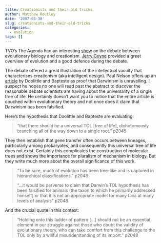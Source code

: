 ```yaml
---
title: Creationists and their old tricks
author: Matthew Routley
date: '2007-03-30'
slug: creationists-and-their-old-tricks
categories:
  - evolution
tags: []
---
```


<p>TVO&#8217;s The Agenda had an interesting <a href="http://www.tvo.org/cfmx/tvoorg/theagenda/index.cfm?page_id=7&amp;bpn=379035&amp;ts=2007-03-27%2020:00:00.0">show</a> on the debate between evolutionary biology and creationism. <a href="http://pondside.uchicago.edu/ecol-evol/faculty/coyne_j.html">Jerry Coyne</a> provided a great overview of evolution and a good defence during the debate.</p>

<p>The debate offered a great illustration of the intellectual vacuity that characterises creationism (aka intelligent design). Paul Nelson offers up an <a href="http://www.pnas.org/cgi/content/abstract/104/7/2043">article</a> by Doolittle and Bapteste as proof that Darwinism is unravelling. I suspect he hopes no one will read past the abstract to discover the reasonable debate scientists are having about the universality of a single tree of life. He certainly doesn&#8217;t want you to notice that the entire article is couched within evolutionary theory and not once does it claim that Darwinism has been falsified.</p>

<p>Here&#8217;s the hypothesis that Doolittle and Bapteste are evaluating:</p>

<blockquote>
  <p>&#8220;that there should be a universal TOL [tree of life], dichotomously branching all of the way down to a single root.&#8221; p2045</p>
</blockquote>

<p>They then establish that gene transfer often occurs between lineages, particularly among prokaryotes, and consequently this universal tree of life does not exist. Certainly this complicates the construction of molecular trees and shows the importance for pluralism of mechanism in biology. But they write much more about the overall significance of this work.</p>

<blockquote>
  <p>&#8220;To be sure, much of evolution has been tree-like and is captured in hierarchical classifications.&#8221; p2048</p>
  
  <p>&#8220;&#8230;it would be perverse to claim that Darwin’s TOL hypothesis has been falsified for animals (the taxon to which he primarily addressed himself) or that it is not an appropriate model for many taxa at many levels of analysis&#8221; p2048</p>
</blockquote>

<p>And the crucial quote in this context:</p>

<blockquote>
  <p>&#8220;Holding onto this ladder of pattern [&#8230;] should not be an essential element in our struggle against those who doubt the validity of evolutionary theory, who can take comfort from this challenge to the TOL only by a willful misunderstanding of its import.&#8221; p2048</p>
</blockquote>